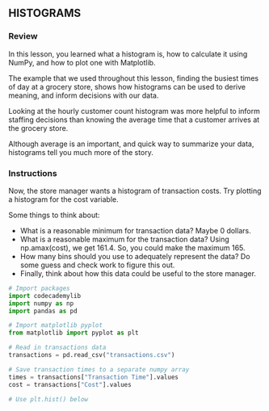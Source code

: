 ## HISTOGRAMS

### Review

In this lesson, you learned what a histogram is, how to calculate it using NumPy, and how to plot one with Matplotlib.

The example that we used throughout this lesson, finding the busiest times of day at a grocery store, shows how histograms can be used to derive meaning, and inform decisions with our data.

Looking at the hourly customer count histogram was more helpful to inform staffing decisions than knowing the average time that a customer arrives at the grocery store.

Although average is an important, and quick way to summarize your data, histograms tell you much more of the story.

### Instructions

Now, the store manager wants a histogram of transaction costs. Try plotting a histogram for the cost variable.

Some things to think about:

* What is a reasonable minimum for transaction data? Maybe 0 dollars.
* What is a reasonable maximum for the transaction data? Using np.amax(cost), we get 161.4. So, you could make the maximum 165.
* How many bins should you use to adequately represent the data? Do some guess and check work to figure this out.
* Finally, think about how this data could be useful to the store manager.

```python
# Import packages
import codecademylib
import numpy as np
import pandas as pd

# Import matplotlib pyplot
from matplotlib import pyplot as plt

# Read in transactions data
transactions = pd.read_csv("transactions.csv")

# Save transaction times to a separate numpy array
times = transactions["Transaction Time"].values
cost = transactions["Cost"].values

# Use plt.hist() below

```
